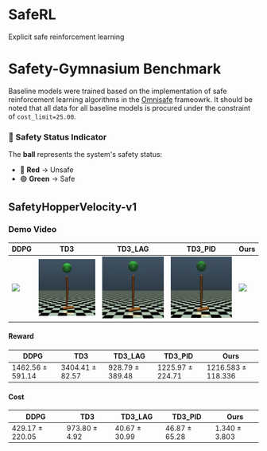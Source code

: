 # SafeRL
Explicit safe reinforcement learning


# Safety-Gymnasium Benchmark 
Baseline models were trained based on the implementation of safe reinforcement learning algorithms in the [Omnisafe](https://www.omnisafe.ai/en/latest/) frameowrk.
It should be noted that all data for all baseline models is procured under the constraint of ```cost_limit=25.00```. 

### 🏀 Safety Status Indicator  
The **ball** represents the system's safety status:  
- 🔴 **Red** → Unsafe  
- 🟢 **Green** → Safe  

## SafetyHopperVelocity-v1

### Demo Video
| DDPG | TD3 | TD3_LAG | TD3_PID | Ours |
|------|-----|---------|---------|------|
| <img src="gif/DDPG_SafetyHopperVelocity_v1.gif" width="150"/> | <img src="gif/TD3_SafetyHopperVelocity_v1.gif" width="150"/> | <img src="gif/TD3_LAG_SafetyHopperVelocity_v1.gif" width="150"/> | <img src="gif/TD3_PID_SafetyHopperVelocity_v1.gif" width="150"/> | <img src="gif/Ours_SafetyHopperVelocity_v1.gif" width="150"/> |

#### Reward  
| DDPG | TD3 | TD3_LAG | TD3_PID | Ours |
|------|-----|---------|---------|------|
| 1462.56 ± 591.14 | 3404.41 ± 82.57 | 928.79 ± 389.48 | 1225.97 ± 224.71 | 1216.583 ± 118.336 |

#### Cost  
| DDPG | TD3 | TD3_LAG | TD3_PID | Ours |
|------|-----|---------|---------|------|
| 429.17 ± 220.05 | 973.80 ± 4.92 | 40.67 ± 30.99 | 46.87 ± 65.28 | 1.340 ± 3.803 |
